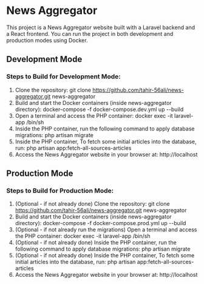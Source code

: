 
# News Aggregator
 
This project is a News Aggregator website built with a Laravel backend and a React frontend. You can run the project in both development and production modes using Docker.
  
## Development Mode
  
### Steps to Build for Development Mode:
    
1. Clone the repository: git clone https://github.com/tahir-56ali/news-aggregator.git news-aggregator
2. Build and start the Docker containers (inside news-aggregator directory): docker-compose -f docker-compose.dev.yml up --build
3. Open a terminal and access the PHP container: docker exec -it laravel-app /bin/sh
4. Inside the PHP container, run the following command to apply database migrations: php artisan migrate
5. Inside the PHP container, To fetch some initial articles into the database, run: php artisan app:fetch-all-sources-articles
6. Access the News Aggregator website in your browser at: http://localhost

## Production Mode
  
### Steps to Build for Production Mode:
    
1. (Optional - if not already done) Clone the repository: git clone https://github.com/tahir-56ali/news-aggregator.git news-aggregator
2. Build and start the Docker containers (inside news-aggregator directory): docker-compose -f docker-compose.prod.yml up --build
3. (Optional - if not already run the migrations) Open a terminal and access the PHP container: docker exec -it laravel-app /bin/sh
4. (Optional - if not already done) Inside the PHP container, run the following command to apply database migrations: php artisan migrate
5. (Optional - if not already done) Inside the PHP container, To fetch some initial articles into the database, run: php artisan app:fetch-all-sources-articles
6. Access the News Aggregator website in your browser at: http://localhost